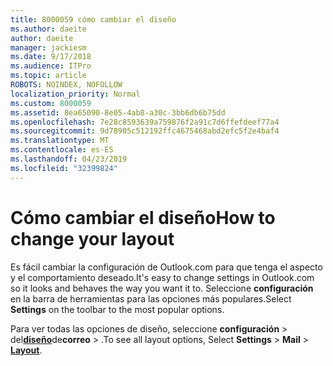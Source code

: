 ```yaml
---
title: 8000059 cómo cambiar el diseño
ms.author: daeite
author: daeite
manager: jackiesm
ms.date: 9/17/2018
ms.audience: ITPro
ms.topic: article
ROBOTS: NOINDEX, NOFOLLOW
localization_priority: Normal
ms.custom: 8000059
ms.assetid: 8ea65090-8e05-4ab8-a30c-3bb6db6b75dd
ms.openlocfilehash: 7e28c8593639a759876f2a91c7d6ffefdeef77a4
ms.sourcegitcommit: 9d78905c512192ffc4675468abd2efc5f2e4baf4
ms.translationtype: MT
ms.contentlocale: es-ES
ms.lasthandoff: 04/23/2019
ms.locfileid: "32399824"
---
```

# <a name="how-to-change-your-layout"></a><span data-ttu-id="024fa-102">Cómo cambiar el diseño</span><span class="sxs-lookup"><span data-stu-id="024fa-102">How to change your layout</span></span>

<span data-ttu-id="024fa-103">Es fácil cambiar la configuración de Outlook.com para que tenga el aspecto y el comportamiento deseado.</span><span class="sxs-lookup"><span data-stu-id="024fa-103">It's easy to change settings in Outlook.com so it looks and behaves the way you want it to.</span></span> <span data-ttu-id="024fa-104">Seleccione **configuración** en la barra de herramientas para las opciones más populares.</span><span class="sxs-lookup"><span data-stu-id="024fa-104">Select **Settings** on the toolbar to the most popular options.</span></span> 

<span data-ttu-id="024fa-105">Para ver todas las opciones de diseño, seleccione **configuración** > del[**diseño**](https://outlook.live.com/mail/options/mail/layout)de**correo** > .</span><span class="sxs-lookup"><span data-stu-id="024fa-105">To see all layout options, Select **Settings** > **Mail** > [**Layout**](https://outlook.live.com/mail/options/mail/layout).</span></span> 
  

